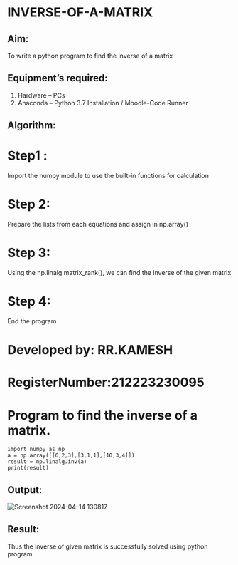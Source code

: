 # INVERSE-OF-A-MATRIX
## Aim:
To write a python program to find the inverse of a matrix
## Equipment’s required:
1. 	Hardware – PCs
2. 	Anaconda – Python 3.7 Installation / Moodle-Code Runner
## Algorithm:
# Step1 :
Import the numpy module to use the built-in functions for calculation
# Step 2:
Prepare the lists from each equations and assign in np.array()
# Step 3:
Using the np.linalg.matrix_rank(), we can find the inverse of the given matrix
# Step 4:
End the program
# Developed by: RR.KAMESH
# RegisterNumber:212223230095

# Program to find the inverse of a matrix.
```
import numpy as np
a = np.array([[6,2,3],[3,1,1],[10,3,4]])
result = np.linalg.inv(a)
print(result)
```
## Output:
![Screenshot 2024-04-14 130817](https://github.com/23002027/INVERSE-OF-A-MATRIX/assets/139752981/c590ce5f-81e5-4641-8b2b-e4312aae3a7e)

## Result:
Thus the inverse of given matrix is successfully solved using python program
